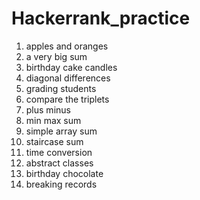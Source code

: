 # Hackerrank_practice
1. apples and oranges
2. a very big sum
3. birthday cake candles
4. diagonal differences
5. grading students
6. compare the triplets
7. plus minus
8. min max sum
9. simple array sum
10. staircase sum
11. time conversion
12. abstract classes
13. birthday chocolate
14. breaking records
